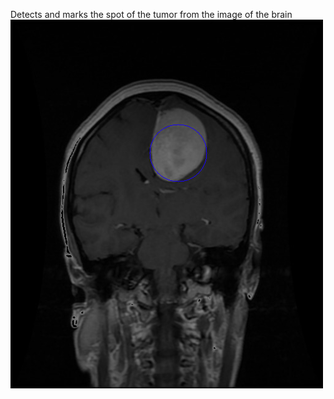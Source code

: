 Detects and marks the spot of the tumor from the image of the brain 
![image](https://github.com/darshvaghasia12/image-magic/blob/main/Brain%20Tumor/image.png)
